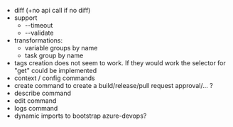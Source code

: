* diff (+no api call if no diff)
* support
  * --timeout
  * --validate
* transformations:
  * variable groups by name
  * task group by name
* tags creation does not seem to work. If they would work the selector for "get" could be implemented
* context / config commands
* create command to create a build/release/pull request approval/... ?
* describe command
* edit command
* logs command
* dynamic imports to bootstrap azure-devops?
